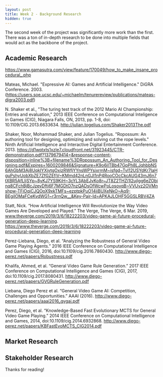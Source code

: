 ```yaml
---
layout: post
title: Week 2 - Background Research
hidden: true
---
```


The second week of the project was significantly more work than the first. There was a ton of in-depth research to be done into multiple fields that would act as the backbone of the project. 

## Academic Research

https://www.gamasutra.com/view/feature/170049/how_to_make_insane_procedural_.php

Mateas, Michael. "Expressive AI: Games and Artificial Intelligence." DiGRA Conference. 2003. 
(https://users.soe.ucsc.edu/~michaelm/tenurereview/publications/mateas-digra2003.pdf)

N. Shaker et al., "The turing test track of the 2012 Mario AI Championship: Entries and evaluation," 2013 IEEE Conference on Computational Inteligence in Games (CIG), Niagara Falls, ON, 2013, pp. 1-8, doi: 10.1109/CIG.2013.6633634.
http://julian.togelius.com/Shaker2013The.pdf

Shaker, Noor, Mohammad Shaker, and Julian Togelius. "Ropossum: An authoring tool for designing, optimizing and solving cut the rope levels." Ninth Artificial Intelligence and Interactive Digital Entertainment Conference. 2013.
https://d1wqtxts1xzle7.cloudfront.net/31923445/CTR-demonstration.pdf?1379679414=&response-content-disposition=inline%3B+filename%3DRopossum_An_Authoring_Tool_for_Designing.pdf&Expires=1600209846&Signature=K9o6iITBb47GpPh8LJqhbbNS6AhGbM3Aj8UqkIYXjvtgOxizRWfjYYnsWPYsixrmM~isfgd~TvI12USYdKr7IaHguPshyUobXbZE7ZfGZEfiV~KMmd42nLnGJI1nP4RooCOcCkcAUG43mJ6n7tXBR5AfLIjSYp~8yKJ7YS9KiH~3cYL3AbEJvKo8r~JT8Z2THZi1l2ujlgg6eZObinq8CFchBjBcJzevDftj6F7MGDtO7nzQADsOfWcwPoLosovqB~VVUvz2OVMnshpw-TFiOqiCJQOoX9xkTMFs~ezptpkPuO14iiBUXeNkO~Aq9-BEgilOMaFCeKvdWG1~r3rnQw__&Key-Pair-Id=APKAJLOHF5GGSLRBV4ZA

Statt, Nick. “How Artificial Intelligence Will Revolutionize the Way Video Games Are Developed and Played.” The Verge, The Verge, 6 Mar. 2019, www.theverge.com/2019/3/6/18222203/video-game-ai-future-procedural-generation-deep-learning. 
https://www.theverge.com/2019/3/6/18222203/video-game-ai-future-procedural-generation-deep-learning

Perez-Liebana, Diego, et al. “Analyzing the Robustness of General Video Game Playing Agents.” 2016 IEEE Conference on Computational Intelligence and Games (CIG), 2016, doi:10.1109/cig.2016.7860430. 
http://www.diego-perez.net/papers/Robustness.pdf

Khalifa, Ahmed, et al. “General Video Game Rule Generation.” 2017 IEEE Conference on Computational Intelligence and Games (CIG), 2017, doi:10.1109/cig.2017.8080431. 
http://www.diego-perez.net/papers/GVGRuleGeneration.pdf

Liebana, Diego Perez et al. “General Video Game AI: Competition, Challenges and Opportunities.” AAAI (2016).
http://www.diego-perez.net/papers/aaai2016_gvgai.pdf

Perez, Diego, et al. “Knowledge-Based Fast Evolutionary MCTS for General Video Game Playing.” 2014 IEEE Conference on Computational Intelligence and Games, 2014, doi:10.1109/cig.2014.6932868. 
http://www.diego-perez.net/papers/KBFastEvoMCTS_CIG2014.pdf

## Market Research



## Stakeholder Research

Thanks for reading!
